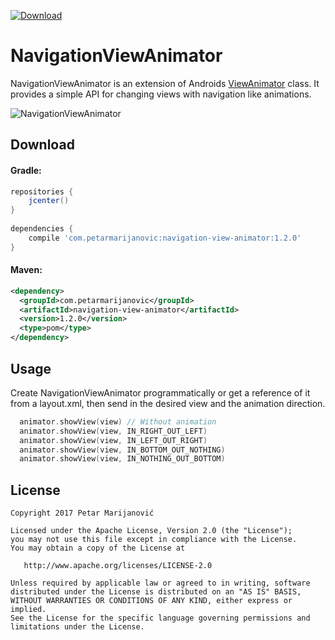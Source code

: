 [ ![Download](https://api.bintray.com/packages/petarmarijanovic/maven/navigation-view-animator/images/download.svg) ](https://bintray.com/petarmarijanovic/maven/navigation-view-animator/_latestVersion)

# NavigationViewAnimator

NavigationViewAnimator is an extension of Androids [ViewAnimator][1] class. It provides a simple API for changing views with navigation like animations.

![NavigationViewAnimator](http://i.makeagif.com/media/6-08-2017/B867_Y.gif)

Download
--------

#### Gradle:
```groovy
repositories {
    jcenter()
}
    
dependencies {
    compile 'com.petarmarijanovic:navigation-view-animator:1.2.0'
}
```

#### Maven:
```xml
<dependency>
  <groupId>com.petarmarijanovic</groupId>
  <artifactId>navigation-view-animator</artifactId>
  <version>1.2.0</version>
  <type>pom</type>
</dependency>
```

Usage
-----

Create NavigationViewAnimator programmatically or get a reference of it from a layout.xml, then send in the desired view and the animation direction.
```kotlin
  animator.showView(view) // Without animation
  animator.showView(view, IN_RIGHT_OUT_LEFT)
  animator.showView(view, IN_LEFT_OUT_RIGHT)
  animator.showView(view, IN_BOTTOM_OUT_NOTHING)
  animator.showView(view, IN_NOTHING_OUT_BOTTOM)
```

License
-------

    Copyright 2017 Petar Marijanović

    Licensed under the Apache License, Version 2.0 (the "License");
    you may not use this file except in compliance with the License.
    You may obtain a copy of the License at

       http://www.apache.org/licenses/LICENSE-2.0

    Unless required by applicable law or agreed to in writing, software
    distributed under the License is distributed on an "AS IS" BASIS,
    WITHOUT WARRANTIES OR CONDITIONS OF ANY KIND, either express or implied.
    See the License for the specific language governing permissions and
    limitations under the License.

[1]: https://developer.android.com/reference/android/widget/ViewAnimator.html
